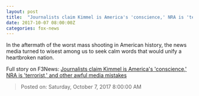 ```yaml
---
layout: post
title:  "Journalists claim Kimmel is America's 'conscience,' NRA is 'terrorist,' and other awful media mistakes"
date: 2017-10-07 08:00:00Z
categories: fox-news
---
```


In the aftermath of the worst mass shooting in American history, the news media turned to wisest among us to seek calm words that would unify a heartbroken nation.


Full story on F3News: [Journalists claim Kimmel is America's 'conscience,' NRA is 'terrorist,' and other awful media mistakes](http://www.f3nws.com/n/dcAPdE)

> Posted on: Saturday, October 7, 2017 8:00:00 AM
